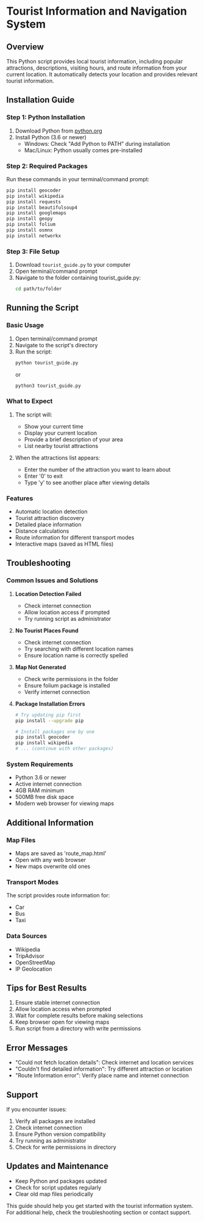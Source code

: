 # Tourist Information and Navigation System

## Overview
This Python script provides local tourist information, including popular attractions, descriptions, visiting hours, and route information from your current location. It automatically detects your location and provides relevant tourist information.

## Installation Guide

### Step 1: Python Installation
1. Download Python from [python.org](https://www.python.org/downloads/)
2. Install Python (3.6 or newer)
   - Windows: Check "Add Python to PATH" during installation
   - Mac/Linux: Python usually comes pre-installed

### Step 2: Required Packages
Run these commands in your terminal/command prompt:

```bash
pip install geocoder
pip install wikipedia
pip install requests
pip install beautifulsoup4
pip install googlemaps
pip install geopy
pip install folium
pip install osmnx
pip install networkx
```

### Step 3: File Setup
1. Download `tourist_guide.py` to your computer
2. Open terminal/command prompt
3. Navigate to the folder containing tourist_guide.py:
   ```bash
   cd path/to/folder
   ```

## Running the Script

### Basic Usage
1. Open terminal/command prompt
2. Navigate to the script's directory
3. Run the script:
   ```bash
   python tourist_guide.py
   ```
   or
   ```bash
   python3 tourist_guide.py
   ```

### What to Expect
1. The script will:
   - Show your current time
   - Display your current location
   - Provide a brief description of your area
   - List nearby tourist attractions

2. When the attractions list appears:
   - Enter the number of the attraction you want to learn about
   - Enter '0' to exit
   - Type 'y' to see another place after viewing details

### Features
- Automatic location detection
- Tourist attraction discovery
- Detailed place information
- Distance calculations
- Route information for different transport modes
- Interactive maps (saved as HTML files)

## Troubleshooting

### Common Issues and Solutions

1. **Location Detection Failed**
   - Check internet connection
   - Allow location access if prompted
   - Try running script as administrator

2. **No Tourist Places Found**
   - Check internet connection
   - Try searching with different location names
   - Ensure location name is correctly spelled

3. **Map Not Generated**
   - Check write permissions in the folder
   - Ensure folium package is installed
   - Verify internet connection

4. **Package Installation Errors**
   ```bash
   # Try updating pip first
   pip install --upgrade pip
   
   # Install packages one by one
   pip install geocoder
   pip install wikipedia
   # ... (continue with other packages)
   ```

### System Requirements
- Python 3.6 or newer
- Active internet connection
- 4GB RAM minimum
- 500MB free disk space
- Modern web browser for viewing maps

## Additional Information

### Map Files
- Maps are saved as 'route_map.html'
- Open with any web browser
- New maps overwrite old ones

### Transport Modes
The script provides route information for:
- Car
- Bus
- Taxi

### Data Sources
- Wikipedia
- TripAdvisor
- OpenStreetMap
- IP Geolocation

## Tips for Best Results
1. Ensure stable internet connection
2. Allow location access when prompted
3. Wait for complete results before making selections
4. Keep browser open for viewing maps
5. Run script from a directory with write permissions

## Error Messages
- "Could not fetch location details": Check internet and location services
- "Couldn't find detailed information": Try different attraction or location
- "Route Information error": Verify place name and internet connection

## Support
If you encounter issues:
1. Verify all packages are installed
2. Check internet connection
3. Ensure Python version compatibility
4. Try running as administrator
5. Check for write permissions in directory

## Updates and Maintenance
- Keep Python and packages updated
- Check for script updates regularly
- Clear old map files periodically

This guide should help you get started with the tourist information system. For additional help, check the troubleshooting section or contact support. 